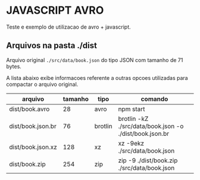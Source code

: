 # JAVASCRIPT AVRO

Teste e exemplo de utilizacao de avro + javascript.

## Arquivos na pasta ./dist

Arquivo original `./src/data/book.json` do tipo JSON com tamanho de 71 bytes.

A lista abaixo exibe informacoes referente a outras opcoes utilizadas para
compactar o arquivo original.

| arquivo           | tamanho | tipo    | comando                                                 |
| ----------------- | ------- | ------- | ------------------------------------------------------- |
| dist/book.avro    | 28      | avro    | npm start                                               |
| dist/book.json.br | 76      | brotlin | brotlin -kZ ./src/data/book.json -o ./dist/book.json.br |
| dist/book.json.xz | 128     | xz      | xz -9ekz ./src/data/book.json                           |
| dist/book.zip     | 254     | zip     | zip -9 ./dist/book.zip ./src/data/book.json             |
